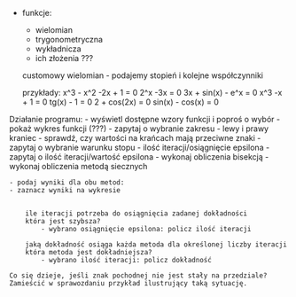 - funkcje:
	- wielomian
	- trygonometryczna
	- wykładnicza
	- ich złożenia ???
	
	customowy wielomian - podajemy stopień i kolejne współczynniki
	
	przykłady:
		x^3 - x^2 -2x + 1 = 0
		2^x -3x = 0
		3x + sin(x) - e^x = 0
		x^3 -x + 1 = 0
		tg(x) - 1 = 0
		2 + cos(2x) = 0
		sin(x) - cos(x) = 0		 
		
Działanie programu:
	- wyświetl dostępne wzory funkcji i poproś o wybór
	- pokaż wykres funkcji (???)
	- zapytaj o wybranie zakresu - lewy i prawy kraniec
		- sprawdź, czy wartości na krańcach mają przeciwne znaki
	- zapytaj o wybranie warunku stopu - ilość iteracji/osiągnięcie epsilona
	- zapytaj o ilość iteracji/wartość epsilona
	- wykonaj obliczenia bisekcją
	- wykonaj obliczenia metodą siecznych
	
	- podaj wyniki dla obu metod:
	- zaznacz wyniki na wykresie


		ile iteracji potrzeba do osiągnięcia zadanej dokładności
		która jest szybsza?
			- wybrano osiągnięcie epsilona: policz ilość iteracji

		jaką dokładność osiąga każda metoda dla określonej liczby iteracji
		która metoda jest dokładniejsza?
			- wybrano ilość iteracji: policz dokładność

	Co się dzieje, jeśli znak pochodnej nie jest stały na przedziale?
	Zamieścić w sprawozdaniu przykład ilustrujący taką sytuację.
